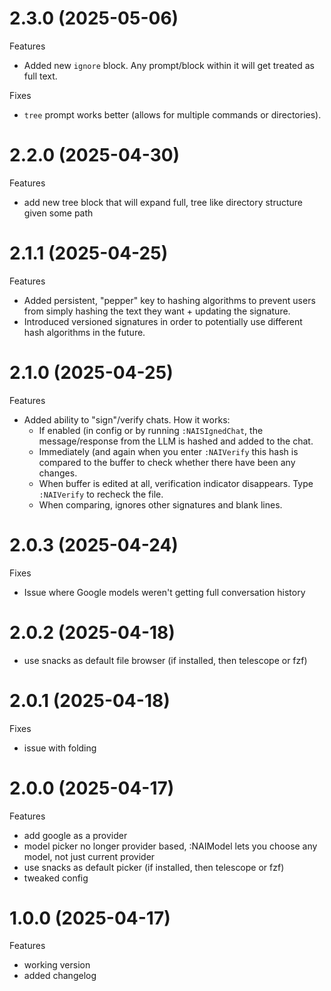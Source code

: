 # 2.3.0 (2025-05-06)
Features
- Added new `ignore` block. Any prompt/block within it will get treated as full
  text.

Fixes
- `tree` prompt works better (allows for multiple commands or directories).

# 2.2.0 (2025-04-30)
Features
- add new tree block that will expand full, tree like directory structure given
  some path

# 2.1.1 (2025-04-25)
Features
- Added persistent, "pepper" key to hashing algorithms to prevent users from
  simply hashing the text they want + updating the signature.
- Introduced versioned signatures in order to potentially use different hash
  algorithms in the future.

# 2.1.0 (2025-04-25)
Features
- Added ability to "sign"/verify chats. How it works:
  - If enabled (in config or by running `:NAISIgnedChat`, the message/response
    from the LLM is hashed and added to the chat.
  - Immediately (and again when you enter `:NAIVerify` this hash is compared to
    the buffer to check whether there have been any changes.
  - When buffer is edited at all, verification indicator disappears. Type
    `:NAIVerify` to recheck the file.
  - When comparing, ignores other signatures and blank lines.

# 2.0.3 (2025-04-24)
Fixes
- Issue where Google models weren't getting full conversation history

# 2.0.2 (2025-04-18)
- use snacks as default file browser (if installed, then telescope or fzf)

# 2.0.1 (2025-04-18)
Fixes
- issue with folding

# 2.0.0 (2025-04-17)
Features
- add google as a provider
- model picker no longer provider based, :NAIModel lets you choose any model,
  not just current provider
- use snacks as default picker (if installed, then telescope or fzf)
- tweaked config 

# 1.0.0 (2025-04-17)
Features
- working version
- added changelog

